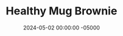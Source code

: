 ---
layout: post
title:  "Healthy Mug Brownie"
date:   2024-05-02 00:00:00 -05000
categories: 
- Recipes
- Healthier Dessert
permalink: /recipes/mug-brownie
image: /assets/Food/Healthier Dessert/Mug Brownie/mug-brownie-cover.jpg
ing: mugbrownie-ing
facts: mugbrownie-facts
section1: 
start2: 
section2: 
start3: 
section3: 
start4: 
section4: 
start5: 
section5: 
Prep: 3
Rest: 
Cook: 2
Source1: https://youtu.be/d__JHwSvLUk?si=Gynip2aY1xSUHpzP
Source2: 
whisk: https://s.samsungfood.com/jGPw2
tags: 
- cocoa powder
- chocolate chips
- chocolate chunks
- unsweetened chocolate
- oats
- oat flour
- unsweetened vanilla almond milk
- milk
- unsweetened applesauce
- applesauce
- sugar free syrup
- syrup
- mug
- microwave
Description: These mug brownies are perfect for when you want just 1 dessert instead of a whole pan. They're ultra gooey dark chocolate brownies without any added sugar, and contain less than 200 calories per mug. It takes only 5 minutes to make, and only dirties a mug and a spoon
Instructions: 
- In a mug, mix together the oat flour and cocoa powder until fully combined. Add in the applesauce, milk, and syrup. Mix fully to form a thick batter<br><br>

- Finely chop a square of unsweetened chocolate. Fold some into the batter, and top with the rest. Optionally top with flakey salt (or fold fine salt into the batter)<br><br>

- Microwave on high for 1-2 minutes, or until just set on the top, but still gooey inside. Let cool for 2 minutes before eating<br><br>
- <center><img src="/assets/Food/Healthier Dessert/Mug Brownie/mug-brownie-3.jpg" alt="" class="instruction-image"></center>
---